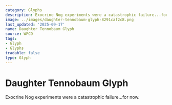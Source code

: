 ```yaml
---
category: Glyphs
description: Exocrine Nog experiments were a catastrophic failure...for now.
image: ../images/daughter-tennobaum-glyph-8291caf2c8.png
last_updated: '2025-09-17'
name: Daughter Tennobaum Glyph
source: WFCD
tags:
- Glyph
- Glyphs
tradable: false
type: Glyph
---
```


# Daughter Tennobaum Glyph

Exocrine Nog experiments were a catastrophic failure...for now.

